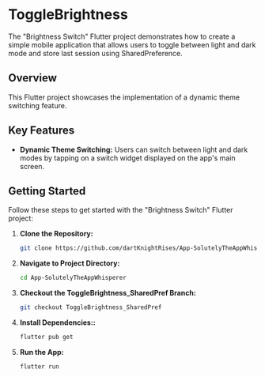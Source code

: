 # ToggleBrightness

The "Brightness Switch" Flutter project demonstrates how to create a simple mobile application that allows users to toggle between light and dark mode and store last session using SharedPreference.

## Overview

This Flutter project showcases the implementation of a dynamic theme switching feature.
## Key Features

- **Dynamic Theme Switching:** Users can switch between light and dark modes by tapping on a switch widget displayed on the app's main screen.


## Getting Started

Follow these steps to get started with the "Brightness Switch" Flutter project:

1. **Clone the Repository:**
   ```bash
   git clone https://github.com/dartKnightRises/App-SolutelyTheAppWhisperer.git

2. **Navigate to Project Directory:**
   ```bash
   cd App-SolutelyTheAppWhisperer

3. **Checkout the ToggleBrightness_SharedPref Branch:**
   ```bash
   git checkout ToggleBrightness_SharedPref

4. **Install Dependencies::**
   ```bash
   flutter pub get

5. **Run the App:**
   ```bash
   flutter run

   
